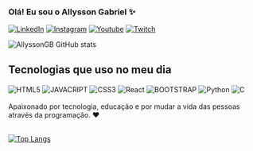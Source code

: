 
### Olá! Eu sou o Allysson Gabriel ✨

[![LinkedIn](https://img.shields.io/badge/LinkedIn-0077B5?style=for-the-badge&logo=linkedin&logoColor=white)](www.linkedin.com/in/allysson-gabriel-46150023a)
[![Instagram](https://img.shields.io/badge/Instagram-E4405F?style=for-the-badge&logo=instagram&logoColor=white)](https://www.instagram.com/all_yssongabriel?igsh=eHd0d25uNmU0ZTVy)
[![Youtube](https://img.shields.io/badge/YouTube-FF0000?style=for-the-badge&logo=youtube&logoColor=white)](https://www.youtube.com/channel/UCbcXRpa2QaZrS-iMMom0t5w)
[![Twitch](https://img.shields.io/badge/Twitch-9146FF?style=for-the-badge&logo=twitch&logoColor=white)](https://www.twitch.tv/allyssongb)


![AllyssonGB GitHub stats](https://github-readme-stats.vercel.app/api?username=AllyssonGB&show_icons=true&theme=dracula)

## Tecnologias que uso no meu dia 

<div style="display: inline_block">
    <img align="center" alt="HTML5" src="https://img.shields.io/badge/HTML5-E34F26?style=for-the-badge&logo=html5&logoColor=white"/>
    <img align="center" alt="JAVACRIPT" src="https://img.shields.io/badge/JavaScript-323330?style=for-the-badge&logo=javascript&logoColor=F7DF1E"/>
    <img align="center" alt="CSS3" src="https://img.shields.io/badge/CSS3-1572B6?style=for-the-badge&logo=css3&logoColor=white"/>
    <img align="center" alt="React" src="https://img.shields.io/badge/React-20232A?style=for-the-badge&logo=react&logoColor=61DAFB"/>
    <img align="center" alt="BOOTSTRAP" src="https://img.shields.io/badge/Bootstrap-563D7C?style=for-the-badge&logo=bootstrap&logoColor=white"/>
    <img align="center" alt="Python" src="https://img.shields.io/badge/Python-14354C?style=for-the-badge&logo=python&logoColor=white"/>
    <img align="center" alt="C" src="https://img.shields.io/badge/C-00599C?style=for-the-badge&logo=c&logoColor=white"/>   
</div>
<br>
Apaixonado por tecnologia, educação  e por mudar a vida das pessoas através da programação. ❤️
<br><br>

[![Top Langs](https://github-readme-stats.vercel.app/api/top-langs/?username=AllyssonGB&layout=donut)](https://github.com/AllyssonGB/github-readme-stats)
